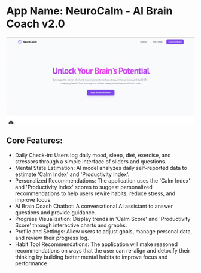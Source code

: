 # **App Name**: NeuroCalm - AI Brain Coach v2.0

![Landingpage](image.png)

## Core Features:

- Daily Check-in: Users log daily mood, sleep, diet, exercise, and stressors through a simple interface of sliders and questions.
- Mental State Estimation: AI model analyzes daily self-reported data to estimate 'Calm Index' and 'Productivity Index'.
- Personalized Recommendations: The application uses the 'Calm Index' and 'Productivity index' scores to suggest personalized recommendations to help users rewire habits, reduce stress, and improve focus.
- AI Brain Coach Chatbot: A conversational AI assistant to answer questions and provide guidance.
- Progress Visualization: Display trends in 'Calm Score' and 'Productivity Score' through interactive charts and graphs.
- Profile and Settings: Allow users to adjust goals, manage personal data, and review their progress log.
- Habit Tool Recommendations: The application will make reasoned recommendations on ways that the user can re-align and detoxify their thinking by building better mental habits to improve focus and performance